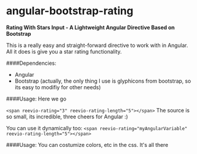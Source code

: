 angular-bootstrap-rating
========================
 **Rating With Stars Input - A Lightweight Angular Directive Based on Bootstrap**

This is a really easy and straight-forward directive to work with in Angular.
All it does is give you a star rating functionality.

####Dependencies:
- Angular
- Bootstrap (actually, the only thing I use is glyphicons from bootstrap, so its easy to modifiy for other needs)

####Usage:
Here we go

```<span reevio-rating="3" reevio-rating-length="5"></span>```
The source is so small, its incredible, three cheers for Angular :)

You can use it dynamically too:
```<span reevio-rating="myAngularVariable" reevio-rating-length="5"></span>```

####Usage:
You can costumize colors, etc in the css. It's all there


